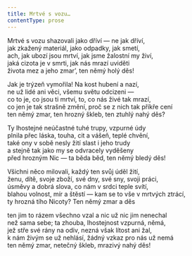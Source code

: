 ```yaml
---
title: Mrtvé s vozu…
contentType: prose
---
```


Mrtvé s vozu shazovali jako dříví — ne jak dříví,  
jak zkažený materiál, jako odpadky, jak smetí,  
ach, jak ubozí jsou mrtví, jak jsme žalostní my živí,  
jaká cizota je v smrti, jak nás mrazí uviděti  
života mez a jeho zmar’, ten němý holý děs!

Jak je trýzeň vymořila! Na kost hubení a nazí,  
ne už lidé ani věci, všemu světu odcizeni —  
co to je, co jsou ti mrtví, to, co nás živé tak mrazí,  
co jen je tak strašně změní, proč se z nich tak příkře cení  
ten němý zmar, ten hrozný škleb, ten ztuhlý nahý děs?

Ty lhostejné neúčastné tuhé trupy, vzpurné údy  
plnila přec láska, touha, cit a vášeň, teplé chvění,  
také ony v sobě nesly žití slast i jeho trudy  
a stejně tak jako my se odvracely vyděšeny  
před hrozným Nic — ta běda běd, ten němý bledý děs!

Všichni něco milovali, každý ten svůj úděl žití,  
ženu, dítě, svoje zboží, své dny, své sny, svoji práci,  
úsměvy a dobrá slova, co nám v srdci teple svítí,  
blahou volnost, mír a štěstí — kam se to vše v mrtvých ztrácí,  
ty hrozná tího Nicoty? Ten němý zmar a děs

ten jim to rázem všechno vzal a nic už nic jim nenechal  
než sama sebe; ta zhouba, lhostejnost vzpurná, němá,  
jež stře své rány na odiv, nezná však lítost ani žal,  
k nám živým se už nehlásí, žádný vzkaz pro nás už nemá  
ten němý zmar, netečný škleb, mrazivý nahý děs!
